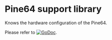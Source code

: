 # Pine64 support library

Knows the hardware configuration of the Pine64.

Please refer to
[![GoDoc](https://godoc.org/github.com/maruel/dlibox/go/pio/host/internal/pine64?status.svg)](https://godoc.org/github.com/maruel/dlibox/go/pio/host/internal/pine64).

